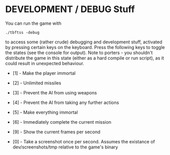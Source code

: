 # DEVELOPMENT / DEBUG Stuff

You can run the game with

`./tbftss -debug`

to access some (rather crude) debugging and development stuff, activated by pressing certain keys on the keyboard. Press the following keys to toggle the states (see the console for output). Note to porters - you shouldn't distribute the game in this state (either as a hard compile or run script), as it could result in unexpected behaviour.

* [1] - Make the player immortal
* [2] - Unlimited missiles
* [3] - Prevent the AI from using weapons
* [4] - Prevent the AI from taking any further actions
* [5] - Make everything immortal
* [6] - Immediately complete the current mission

* [9] - Show the current frames per second
* [0] - Take a screenshot once per second. Assumes the existance of dev/screenshots/tmp relative to the game's binary
